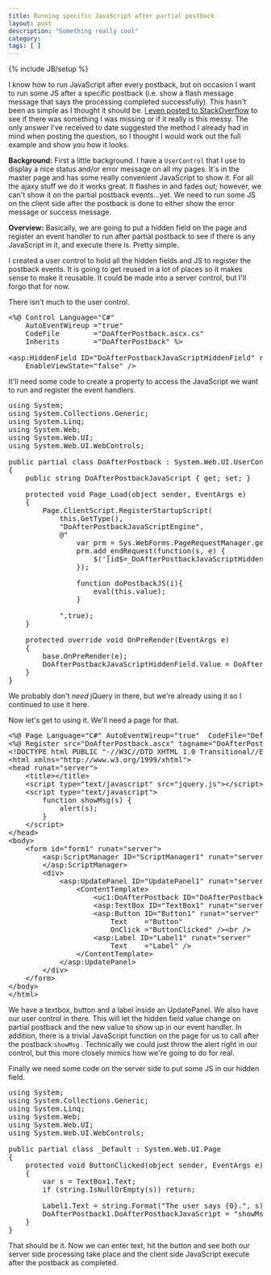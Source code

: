 ```yaml
---
title: Running specific JavaScript after partial postback
layout: post
description: "Something really cool"
category:
tags: [ ] 
---
```

{% include JB/setup %}



I know how to run JavaScript after every postback, but on occasion I want to run some JS after a specific postback (i.e. show a flash message message that says the processing completed successfully). This hasn't been as simple as I thought it should be. <a href="http://stackoverflow.com/questions/899761/how-to-control-which-javascript-gets-run-after-updatepanel-partial-postback-endre">I even posted to StackOverflow</a> to see if there was something I was missing or if it really is this messy. The only answer I've received to date suggested the method I already had in mind when posting the question, so I thought I would work out the full example and show you how it looks. 

<strong>Background:</strong> First a little background. I have a <code>UserControl</code> that I use to display a nice status and/or error message on all my pages. It's in the master page and has some really convenient JavaScript to show it. For all the ajaxy stuff we do it works great. It flashes in and fades out; however, we can't show it on the partial postback events...yet. We need to run some JS on the client side after the postback is done to either show the error message or success message. 

<strong>Overview:</strong> Basically, we are going to put a hidden field on the page and register an event handler to run after partial postback to see if there is any JavaScript in it, and execute there is. Pretty simple. 

I created a user control to hold all the hidden fields and JS to register the postback events. It is going to get reused in a lot of places so it makes sense to make it reusable. It could be made into a server control, but I'll forgo that for now.

There isn't much to the user control.

<pre name="code" class="html">
&lt;%@ Control Language="C#" 
    AutoEventWireup ="true" 
    CodeFile        ="DoAfterPostback.ascx.cs" 
    Inherits        ="DoAfterPostback" %>        

&lt;asp:HiddenField ID="DoAfterPostbackJavaScriptHiddenField" runat="server" 
    EnableViewState="false" />
</pre>

It'll need some code to create a property to access the JavaScript we want to run and register the event handlers.

<pre name="code" class="c#">
using System;
using System.Collections.Generic;
using System.Linq;
using System.Web;
using System.Web.UI;
using System.Web.UI.WebControls;

public partial class DoAfterPostback : System.Web.UI.UserControl
{
    public string DoAfterPostbackJavaScript { get; set; }

    protected void Page_Load(object sender, EventArgs e)
    {
        Page.ClientScript.RegisterStartupScript(
            this.GetType(),
            "DoAfterPostbackJavaScriptEngine",
            @"            
                var prm = Sys.WebForms.PageRequestManager.getInstance();  
                prm.add_endRequest(function(s, e) {  
                    $('[id$=_DoAfterPostbackJavaScriptHiddenField]').each(doPostbackJS); 
                }); 
                
                function doPostbackJS(i){                    
                    eval(this.value);                    
                }
            
            ",true);
    }

    protected override void OnPreRender(EventArgs e)
    {
        base.OnPreRender(e);
        DoAfterPostbackJavaScriptHiddenField.Value = DoAfterPostbackJavaScript;
    }
}
</pre>

We probably don't <em>need</em> jQuery in there, but we're already using it so I continued to use it here.

Now let's get to using it. We'll need a page for that.

<pre name="code" language="html">
&lt;%@ Page Language="C#" AutoEventWireup="true"  CodeFile="Default.aspx.cs" Inherits="_Default" %>
&lt;%@ Register src="DoAfterPostback.ascx" tagname="DoAfterPostback" tagprefix="uc1" %>
&lt;!DOCTYPE html PUBLIC "-//W3C//DTD XHTML 1.0 Transitional//EN" "http://www.w3.org/TR/xhtml1/DTD/xhtml1-transitional.dtd">
&lt;html xmlns="http://www.w3.org/1999/xhtml">
&lt;head runat="server">
    &lt;title>&lt;/title>
    &lt;script type="text/javascript" src="jquery.js">&lt;/script>
    &lt;script type="text/javascript">
        function showMsg(s) {
            alert(s);
        }
    &lt;/script>
&lt;/head>
&lt;body>
    &lt;form id="form1" runat="server">
        &lt;asp:ScriptManager ID="ScriptManager1" runat="server">
        &lt;/asp:ScriptManager>        
        &lt;div>
            &lt;asp:UpdatePanel ID="UpdatePanel1" runat="server">
                &lt;ContentTemplate>
                    &lt;uc1:DoAfterPostback ID="DoAfterPostback1" runat="server" />
                    &lt;asp:TextBox ID="TextBox1" runat="server" />
                    &lt;asp:Button ID="Button1" runat="server" 
                        Text    ="Button" 
                        OnClick ="ButtonClicked" />&lt;br />
                    &lt;asp:Label ID="Label1" runat="server" 
                        Text    ="Label" />
                &lt;/ContentTemplate>
            &lt;/asp:UpdatePanel>            
        &lt;/div>
    &lt;/form>
&lt;/body>
&lt;/html>
</pre>

We have a textbox, button and a label inside an UpdatePanel. We also have our user control in there. This will let the hidden field value change on partial postback and the new value to show up in our event handler. In addition, there is a trivial JavaScript function on the page for us to call after the postback:<code>showMsg</code> . Technically we could just throw the alert right in our control, but this more closely mimics how we're going to do for real.

Finally we need some code on the server side to put some JS in our hidden field.

<pre name="code" language="c#">
using System;
using System.Collections.Generic;
using System.Linq;
using System.Web;
using System.Web.UI;
using System.Web.UI.WebControls;

public partial class _Default : System.Web.UI.Page 
{    
    protected void ButtonClicked(object sender, EventArgs e)
    {
        var s = TextBox1.Text;
        if (string.IsNullOrEmpty(s)) return;

        Label1.Text = string.Format("The user says {0}.", s);
        DoAfterPostback1.DoAfterPostbackJavaScript = "showMsg('" + s + "');";
    }
}
</pre>

That should be it. Now we can enter text, hit the button and see both our server side processing take place and the client side JavaScript execute after the postback as completed.
